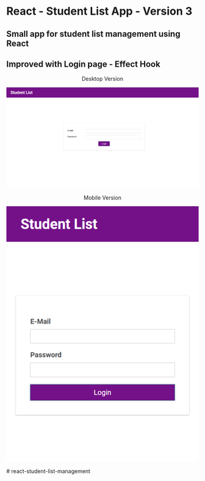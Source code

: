 # React - Student List App - Version 3

## Small app for student list management using React

## Improved with Login page - Effect Hook

<div align="center">
Desktop Version

![Desktop](images/desktop.png)

Mobile Version

![Mobile](images/mobile.png)

</div>
# react-student-list-management
